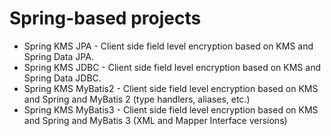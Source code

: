 # Spring-based projects

+ Spring KMS JPA - Client side field level encryption based on KMS and Spring Data JPA.
+ Spring KMS JDBC - Client side field level encryption based on KMS and Spring Data JDBC.
+ Spring KMS MyBatis2 - Client side field level encryption based on KMS and Spring and MyBatis 2 (type handlers, aliases, etc.)
+ Spring KMS MyBatis3 - Client side field level encryption based on KMS and Spring and MyBatis 3 (XML and Mapper Interface versions)

